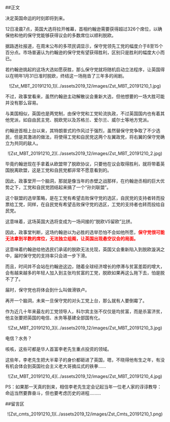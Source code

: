 ##正文

决定英国命运的时刻即将到来。

12日凌晨7点，英国大选将拉开帷幕，首相约翰逊需要获得超过326个席位，以确保他和他的保守党能够获得议会的多数席位以顺利脱欧。

据路透社报道，在周末公布的多项民调显示，保守党领先工党的幅度介于8至15个百分点。市场普遍认为约翰逊的保守党有望获得胜利，区别只是胜利的幅度大小而已。

若约翰逊挑起的这场大选如愿获胜，那么保守党就将随机启动立法程序，让英国得以在明年1月31日准时脱欧，终结这一场拖沓了三年多的闹剧。

 <div align="center">![Zst_MBT_20191210_1](../assets2019_12/images/Zst_MBT_20191210_1.jpg)</div>

不过，政事堂看来，虽然约翰逊主动解散议会重新大选，但他想要的一场大胜可能并没有那么容易。

与美国相似，英国也是两党制，由保守党和工党轮流执政，不过英国国内也有着其他党派，如自由民主党、脱欧党以及苏格兰、爱尔兰、威尔士等地方党派。

约翰逊首相上台以来，其特朗普式的作风过于强烈，虽然替保守党争取了不少选民，但是其激进的做法，将使得工党和自民党这两个左翼政党，将右翼的保守党确立为共同的敌人。

 <div align="center">![Zst_MBT_20191210_2](../assets2019_12/images/Zst_MBT_20191210_2.jpg)</div>

毕竟约翰逊现在手拿着从欧盟带了脱欧协议，只要他在议会取得胜利，就将带着英国脱离欧盟，这是工党和自民党都非常不愿意看到的。

因此，政事堂开一个脑洞，那就是像当年的赤壁之战那样，在约翰逊丞相的巨大优势之下，工党和自民党团结起来搞了一个“孙刘联盟”。

这个联盟的选举策略，是在工党有希望击败保守党的选区，自民党的支持者转而投票给工党，同样，在自民党有希望击败保守党的选区，工党的支持者也转而投给自民党。

这意味着，这场英国大选将变成为一场间接的“脱欧VS留欧”比拼。

因此，政事堂判断，这场约翰逊以为必胜的选举恐怕不会如他所愿，<font color="red">**保守党很可能无法拿到半数的席位，无法独立组阁，让英国出现悬空议会的局面。**</font>

这意味着约翰逊给他选民们承诺的脱欧无法兑现，英国又会重新陷入到脱欧漩涡之中，届时保守党的支持率只会进一步下滑。

而且，时间并不会站在约翰逊这边，随着全球经济增长的停滞与贫富差距的增大，会有越来越多的年轻人加入到主张均贫富的工党，脱欧如果再这么拖下去，怕是脱不了了。

届时，保守党也将体会到什么叫做滑铁卢。

再开一个脑洞，未来一旦保守党的对头工党上台，那么就有人要倒霉了。

作为近几十年来最左的工党领导人，科尔宾主张不仅仅是均贫富，而是杀富济贫，他主张要把英国的电信、水务等基建全部国有化。

 <div align="center">![Zst_MBT_20191210_3](../assets2019_12/images/Zst_MBT_20191210_3.jpg)</div>

电信？水务？

咳咳，这些可都是华人首富李老先生重点投资的领域。

这些年，李老先生把大半辈子的身价都砸进了英国，嗯，不晓得他有生之年，有没有机会体会到英国社会主义老大哥摘瓜式的铁拳......

 <div align="center">![Zst_MBT_20191210_4](../assets2019_12/images/Zst_MBT_20191210_4.jpg)</div>

PS：如果那一天真的到来，相信李老先生定会记起当年一位老人家的谆谆教导：命运当然要靠奋斗，但也要考虑历史的进程.........

##留言区
 <div align="center">![Zst_cmts_20191210_1](../assets2019_12/images/Zst_Cmts_20191210_1.png)</div>